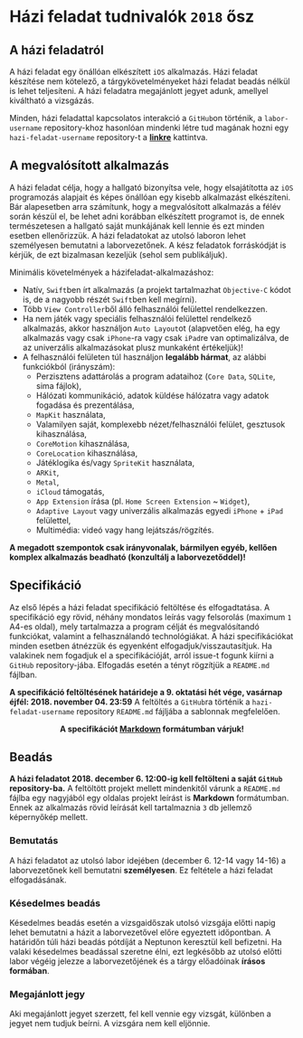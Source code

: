 # Házi feladat tudnivalók `2018` ősz

## A házi feladatról
A házi feladat egy önállóan elkészített `iOS` alkalmazás. Házi feladat készítése nem kötelező, a tárgykövetelményeket házi feladat beadás nélkül is lehet teljesíteni. A házi feladatra megajánlott jegyet adunk, amellyel kiváltható a vizsgázás.

Minden, házi feladattal kapcsolatos interakció a `GitHub`on történik, a `labor-username` repository-khoz hasonlóan mindenki létre tud magának hozni egy `hazi-feladat-username` repository-t a **[linkre](https://classroom.github.com/a/Fw794ECW)** kattintva.

## A megvalósított alkalmazás
A házi feladat célja, hogy a hallgató bizonyítsa vele, hogy elsajátította az `iOS` programozás alapjait és képes önállóan egy kisebb alkalmazást elkészíteni. Bár alapesetben arra számítunk, hogy a megvalósított alkalmazás a félév során készül el, be lehet adni korábban elkészített programot is, de ennek természetesen a hallgató saját munkájának kell lennie és ezt minden esetben ellenőrizzük. A házi feladatokat az utolsó laboron lehet személyesen bemutatni a laborvezetőnek. A kész feladatok forráskódját is kérjük, de ezt bizalmasan kezeljük (sehol sem publikáljuk).

Minimális követelmények a házifeladat-alkalmazáshoz:

* Natív, `Swift`ben írt alkalmazás (a projekt tartalmazhat `Objective-C` kódot is, de a nagyobb részét `Swift`ben kell megírni).
* Több `View Controller`ből álló felhasználói felülettel rendelkezzen.
* Ha nem játék vagy speciális felhasználói felülettel rendelkező alkalmazás, akkor használjon `Auto Layout`ot (alapvetően elég, ha egy alkalmazás vagy csak `iPhone`-ra vagy csak `iPad`re van optimalizálva, de az univerzális alkalmazásokat plusz munkaként értékeljük)!
* A felhasználói felületen túl használjon **legalább hármat**, az alábbi funkciókból (irányszám):
    * Perzisztens adattárolás a program adataihoz (`Core Data`, `SQLite`, sima fájlok),
    * Hálózati kommunikáció, adatok küldése hálózatra vagy adatok fogadása és prezentálása,
    * `MapKit` használata,
    * Valamilyen saját, komplexebb nézet/felhasználói felület, gesztusok kihasználása,
    * `CoreMotion` kihasználása,
    * `CoreLocation` kihasználása,
    * Játéklogika és/vagy `SpriteKit` használata,
    * `ARKit`,
    * `Metal`,
    * `iCloud` támogatás,
    * `App Extension` írása (pl. `Home Screen Extension` ~ `Widget`),
    * `Adaptive Layout` vagy univerzális alkalmazás egyedi `iPhone` + `iPad` felülettel,
    * Multimédia: videó vagy hang lejátszás/rögzítés.

**A megadott szempontok csak irányvonalak, bármilyen egyéb, kellően komplex alkalmazás beadható (konzultálj a laborvezetőddel)!**

## Specifikáció

Az első lépés a házi feladat specifikáció feltöltése és elfogadtatása. A specifikáció egy rövid, néhány mondatos leírás vagy felsorolás (maximum `1` A4-es oldal), mely tartalmazza a program célját és megvalósítandó funkciókat, valamint a felhasználandó technológiákat. A házi specifikációkat minden esetben átnézzük és egyenként elfogadjuk/visszautasítjuk. Ha valakinek nem fogadjuk el a specifikációját, arról issue-t fogunk kiírni a `GitHub` repository-jába. Elfogadás esetén a tényt rögzítjük a `README.md` fájlban.

**A specifikáció feltöltésének határideje a 9. oktatási hét vége, vasárnap éjfél: 2018. november 04. 23:59** A feltöltés a `GitHub`ra történik a `hazi-feladat-username` repository `README.md` fájljába a sablonnak megfelelően.

<p align="center">
    <b>A specifikációt <a href="https://github.com/adam-p/markdown-here/wiki/Markdown-Cheatsheet">Markdown</a> formátumban várjuk!</b>
</p>

## Beadás
__A házi feladatot 2018. december 6. 12:00-ig kell feltölteni a saját `GitHub` repository-ba.__ A feltöltött projekt mellett mindenkitől várunk a `README.md` fájlba egy nagyjából egy oldalas projekt leírást is __Markdown__ formátumban. Ennek az alkalmazás rövid leírását kell tartalmaznia `3` db jellemző képernyőkép mellett.

### Bemutatás
A házi feladatot az utolsó labor idejében (december 6. 12-14 vagy 14-16) a laborvezetőnek kell bemutatni **személyesen**. Ez feltétele a házi feladat elfogadásának.

### Késedelmes beadás
Késedelmes beadás esetén a vizsgaidőszak utolsó vizsgája előtti napig lehet bemutatni a házit a laborvezetővel előre egyeztett időpontban. A határidőn túli házi beadás pótdíját a Neptunon keresztül kell befizetni. Ha valaki késedelmes beadással szeretne élni, ezt legkésőbb az utolsó előtti labor végéig jelezze a laborvezetőjének és a tárgy előadóinak **írásos formában**.

### Megajánlott jegy
Aki megajánlott jegyet szerzett, fel kell vennie egy vizsgát, különben a jegyet nem tudjuk beírni. A vizsgára nem kell eljönnie.
